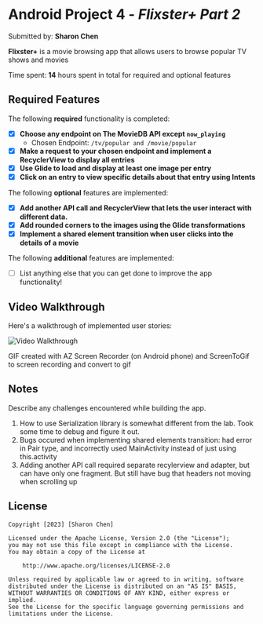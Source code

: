 # Android Project 4 - *Flixster+ Part 2*

Submitted by: **Sharon Chen**

**Flixster+** is a movie browsing app that allows users to browse popular TV shows and movies

Time spent: **14** hours spent in total for required and optional features

## Required Features

The following **required** functionality is completed:

- [x] **Choose any endpoint on The MovieDB API except `now_playing`**
  - Chosen Endpoint: `/tv/popular and /movie/popular`
- [x] **Make a request to your chosen endpoint and implement a RecyclerView to display all entries**
- [x] **Use Glide to load and display at least one image per entry**
- [x] **Click on an entry to view specific details about that entry using Intents**

The following **optional** features are implemented:

- [x] **Add another API call and RecyclerView that lets the user interact with different data.**
- [x] **Add rounded corners to the images using the Glide transformations**
- [x] **Implement a shared element transition when user clicks into the details of a movie**

The following **additional** features are implemented:

- [ ] List anything else that you can get done to improve the app functionality!

## Video Walkthrough

Here's a walkthrough of implemented user stories:

<img src='https://user-images.githubusercontent.com/69126372/226150778-85a19cc9-44a7-4209-a71a-a98d05d2ea49.gif' title='Video Walkthrough' width='' alt='Video Walkthrough' />

<!-- Replace this with whatever GIF tool you used! -->
GIF created with AZ Screen Recorder (on Android phone) and ScreenToGif to screen recording and convert to gif
<!-- Recommended tools:
[Kap](https://getkap.co/) for macOS
[ScreenToGif](https://www.screentogif.com/) for Windows
[peek](https://github.com/phw/peek) for Linux. -->

## Notes

Describe any challenges encountered while building the app.

1. How to use Serialization library is somewhat different from the lab. Took some time to debug and figure it out.
2. Bugs occured when implementing shared elements transition: had error in Pair type, and incorrectly used MainActivity instead of just using this.activity
3. Adding another API call required separate recylerview and adapter, but can have only one fragment. But still have bug that headers not moving when scrolling up

## License

    Copyright [2023] [Sharon Chen]

    Licensed under the Apache License, Version 2.0 (the "License");
    you may not use this file except in compliance with the License.
    You may obtain a copy of the License at

        http://www.apache.org/licenses/LICENSE-2.0

    Unless required by applicable law or agreed to in writing, software
    distributed under the License is distributed on an "AS IS" BASIS,
    WITHOUT WARRANTIES OR CONDITIONS OF ANY KIND, either express or implied.
    See the License for the specific language governing permissions and
    limitations under the License.
